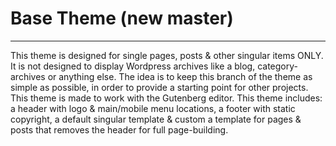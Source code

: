 # Base Theme (new master)

---

This theme is designed for single pages, posts & other singular items ONLY. It is not designed to display Wordpress archives like a blog, category-archives or anything else. The idea is to keep this branch of the theme as simple as possible, in order to provide a starting point for other projects. This theme is made to work with the Gutenberg editor. This theme includes: a header with logo & main/mobile menu locations, a footer with static copyright, a default singular template & custom a template for pages & posts that removes the header for full page-building.